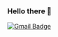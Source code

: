 ### Hello there 👋

[![Gmail Badge](https://img.shields.io/badge/-mainblnk@protonmail.com-purple?style=flat-roundedrectangle&logo=Gmail&logoColor=white&link=mailto:mainblnk@protonmail.com)](mainblnk@protonmail.com)
<!--
**nopBlink/nopBlink** is a ✨ _special_ ✨ repository because its `README.md` (this file) appears on your GitHub profile.
Here are some ideas to get you started:

- 🔭 I’m currently working on ...
- 🌱 I’m currently learning ...
- 👯 I’m looking to collaborate on ...
- 🤔 I’m looking for help with ...
- 💬 Ask me about ...
- 📫 How to reach me: ...
- 😄 Pronouns: ...
- ⚡ Fun fact: ...
-->

